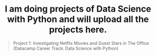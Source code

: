 # <div align='center'>I am doing projects of Data Science with Python and will upload all the projects here.</div>


> Project 1: Investigating Netflix Movies and Guest Stars in The Office (Datacamp Career Track: Data Science with Python)
